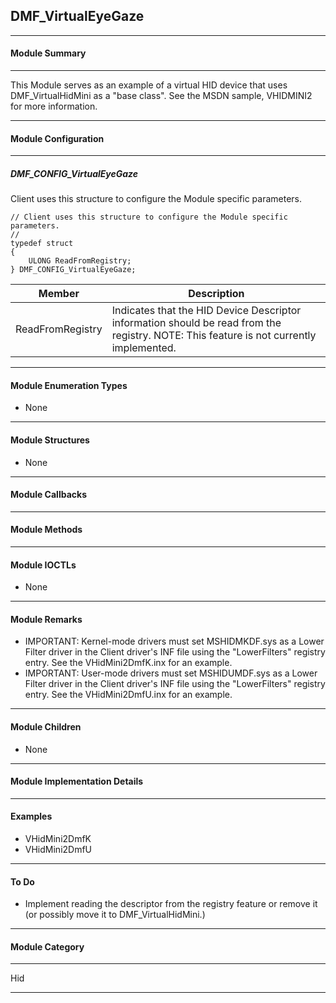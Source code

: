 ## DMF_VirtualEyeGaze

-----------------------------------------------------------------------------------------------------------------------------------

#### Module Summary

-----------------------------------------------------------------------------------------------------------------------------------

This Module serves as an example of a virtual HID device that uses DMF_VirtualHidMini as a "base class". See the MSDN sample, VHIDMINI2
for more information.

-----------------------------------------------------------------------------------------------------------------------------------

#### Module Configuration

-----------------------------------------------------------------------------------------------------------------------------------
##### DMF_CONFIG_VirtualEyeGaze
Client uses this structure to configure the Module specific parameters.

````
// Client uses this structure to configure the Module specific parameters.
//
typedef struct
{
    ULONG ReadFromRegistry;
} DMF_CONFIG_VirtualEyeGaze;
````
Member | Description
----|----
ReadFromRegistry | Indicates that the HID Device Descriptor information should be read from the registry. NOTE: This feature is not currently implemented.

-----------------------------------------------------------------------------------------------------------------------------------

#### Module Enumeration Types

* None

-----------------------------------------------------------------------------------------------------------------------------------

#### Module Structures

* None

-----------------------------------------------------------------------------------------------------------------------------------

#### Module Callbacks

-----------------------------------------------------------------------------------------------------------------------------------

#### Module Methods

-----------------------------------------------------------------------------------------------------------------------------------

#### Module IOCTLs

* None

-----------------------------------------------------------------------------------------------------------------------------------

#### Module Remarks

* IMPORTANT: Kernel-mode drivers must set MSHIDMKDF.sys as a Lower Filter driver in the Client driver's INF file using the "LowerFilters" registry entry. See the VHidMini2DmfK.inx for an example.
* IMPORTANT: User-mode drivers must set MSHIDUMDF.sys as a Lower Filter driver in the Client driver's INF file using the "LowerFilters" registry entry. See the VHidMini2DmfU.inx for an example.

-----------------------------------------------------------------------------------------------------------------------------------

#### Module Children

* None

-----------------------------------------------------------------------------------------------------------------------------------

#### Module Implementation Details

-----------------------------------------------------------------------------------------------------------------------------------

#### Examples

* VHidMini2DmfK
* VHidMini2DmfU

-----------------------------------------------------------------------------------------------------------------------------------

#### To Do

* Implement reading the descriptor from the registry feature or remove it (or possibly move it to DMF_VirtualHidMini.)

-----------------------------------------------------------------------------------------------------------------------------------
#### Module Category

-----------------------------------------------------------------------------------------------------------------------------------

Hid

-----------------------------------------------------------------------------------------------------------------------------------

